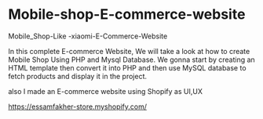 # Mobile-shop-E-commerce-website
Mobile_Shop-Like -xiaomi-E-Commerce-Website

In this complete E-commerce Website, We will take a look at how to create Mobile Shop Using PHP and Mysql Database. We gonna start by creating an HTML template then convert it into PHP and then use MySQL database to fetch products and display it in the project.

also I made an E-commerce website using Shopify as UI,UX

https://essamfakher-store.myshopify.com/
